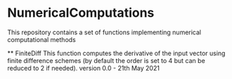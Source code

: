 # NumericalComputations
This repository contains a set of functions implementing numerical computational methods


** FiniteDiff
This function computes the derivative of the input vector using finite difference schemes (by default the order is set to 4 but can be reduced to 2 if needed).
version 0.0 - 21th May 2021
